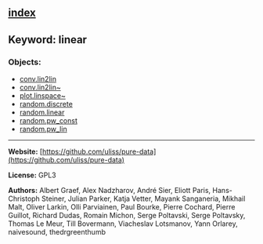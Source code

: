 [index](../index.html)
---

## Keyword: linear

### Objects:
* [conv.lin2lin](../conv.lin2lin.html)
* [conv.lin2lin~](../conv.lin2lin~.html)
* [plot.linspace~](../plot.linspace~.html)
* [random.discrete](../random.discrete.html)
* [random.linear](../random.linear.html)
* [random.pw_const](../random.pw_const.html)
* [random.pw_lin](../random.pw_lin.html)

---
**Website:** [https://github.com/uliss/pure-data](https://github.com/uliss/pure-data)

**License:** GPL3

**Authors:** Albert Graef, Alex Nadzharov, André Sier, Eliott Paris, Hans-Christoph Steiner, Julian Parker, Katja Vetter, Mayank Sanganeria, Mikhail Malt, Oliver Larkin, Olli Parviainen, Paul Bourke, Pierre Cochard, Pierre Guillot, Richard Dudas, Romain Michon, Serge Poltavski, Serge Poltavsky, Thomas Le Meur, Till Bovermann, Viacheslav Lotsmanov, Yann Orlarey, naivesound, thedrgreenthumb
